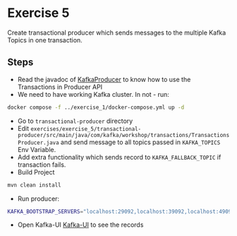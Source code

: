 # Exercise 5

Create transactional producer which sends messages to the multiple Kafka Topics in one transaction.

## Steps

* Read the javadoc of [KafkaProducer](https://kafka.apache.org/30/javadoc/org/apache/kafka/clients/producer/KafkaProducer.html) to know how to use the Transactions in Producer API
* We need to have working Kafka cluster. In not - run:

```sh
docker compose -f ../exercise_1/docker-compose.yml up -d
```

* Go to `transactional-producer` directory
* Edit `exercises/exercise_5/transactional-producer/src/main/java/com/kafka/workshop/transactions/TransactionsProducer.java` and send message to all topics passed in `KAFKA_TOPICS` Env Variable.
* Add extra functionality which sends record to `KAFKA_FALLBACK_TOPIC` if transaction fails.
* Build Project

```sh
mvn clean install
```

* Run producer:

```sh
KAFKA_BOOTSTRAP_SERVERS="localhost:29092,localhost:39092,localhost:49092" KAFKA_TOPICS="test-transactions-1,test-transactions-2" KAFKA_MSG="test-msg" KAFKA_FALLBACK_TOPIC="deadmsgs"  java -jar target/transactional-producer-0.1.jar
```

* Open Kafka-UI [Kafka-UI](http://localhost:8080) to see the records
